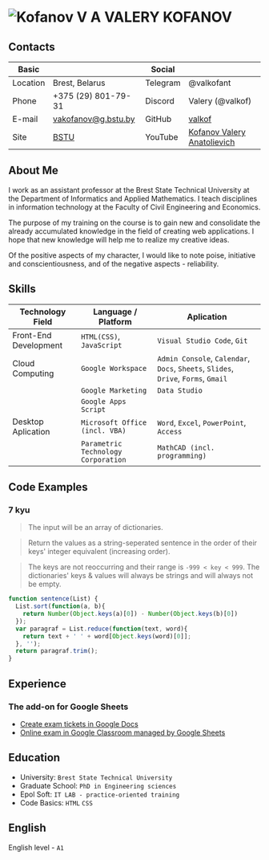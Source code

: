 # ![Kofanov V A](https://iipm.bstu.by/wp-content/uploads/2015/03/KofanovVA.jpg) VALERY KOFANOV

## Contacts

| Basic | | Social | |
| --- | --- | --- | --- |
| Location | Brest, Belarus | Telegram | @valkofant |
| Phone | +375 (29) 801-79-31 | Discord | Valery (@valkof) |
| E-mail | vakofanov@g.bstu.by | GitHub | [valkof](https://github.com/valkof "valkof") |
| Site | [BSTU](https://iipm.bstu.by/?cat=11 "Department") | YouTube | [Kofanov Valery Anatolievich](https://www.youtube.com/channel/UC__bwua8kM4qmIgU7dxJbog/featured "Working channel") |

## About Me
I work as an assistant professor at the Brest State Technical University at the Department of Informatics and Applied Mathematics. I teach disciplines in information technology at the Faculty of Civil Engineering and Economics.

The purpose of my training on the course is to gain new and consolidate the already accumulated knowledge in the field of creating web applications. I hope that new knowledge will help me to realize my creative ideas.

Of the positive aspects of my character, I would like to note poise, initiative and conscientiousness, and of the negative aspects - reliability.

## Skills

| Technology Field | Language / Platform | Aplication |
| --- | --- | --- |
| Front-End Development | `HTML(CSS)`, `JavaScript` |`Visual Studio Code`, `Git` |
| Cloud Computing | `Google Workspace` | `Admin Console`, `Calendar`, `Docs`, `Sheets`, `Slides`, `Drive`, `Forms`, `Gmail` |
|  | `Google Marketing` | `Data Studio` |
|  | `Google Apps Script` |  |
| Desktop Aplication | `Microsoft Office (incl. VBA)` | `Word`, `Excel`, `PowerPoint`, `Access` |
|  | `Parametric Technology Corporation` | `MathCAD (incl. programming)` |

## Code Examples
### 7 kyu
> The input will be an array of dictionaries.

> Return the values as a string-seperated sentence in the order of their keys' integer equivalent (increasing order).

> The keys are not reoccurring and their range is `-999 < key < 999`. The dictionaries' keys & values will always be strings and will always not be empty.

```JavaScript
function sentence(List) {
  List.sort(function(a, b){
    return Number(Object.keys(a)[0]) - Number(Object.keys(b)[0])
  });
  var paragraf = List.reduce(function(text, word){
    return text + ' ' + word[Object.keys(word)[0]]; 
  }, '');
  return paragraf.trim();
}
```

## Experience
### The add-on for Google Sheets
* [Create exam tickets in Google Docs](https://www.youtube.com/watch?v=kQQqCf1qC6I&t "Create exam tickets in Google Docs")
* [Online exam in Google Classroom managed by Google Sheets](https://www.youtube.com/watch?v=c87C3BwvrF4 "Online exam in Google Classroom managed by Google Sheets")

## Education
* University: `Brest State Technical University`
* Graduate School: `PhD in Engineering sciences`
* Epol Soft: `IT LAB - practice-oriented training`
* Code Basics: `HTML` `CSS`

## English
English level - `A1`